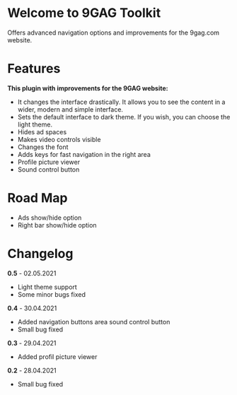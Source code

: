 # Welcome to 9GAG Toolkit

Offers advanced navigation options and improvements for the 9gag.com website.

# Features
**This plugin with improvements for the 9GAG website:**

 - It changes the interface drastically. It allows you to see the content in a wider, modern and simple interface.
 - Sets the default interface to dark theme. If you wish, you can choose the light theme.
 - Hides ad spaces
 - Makes video controls visible
 - Changes the font
 - Adds keys for fast navigation in the right area
 - Profile picture viewer
 - Sound control button

# Road Map
 - Ads show/hide option
 - Right bar show/hide option

# Changelog

**0.5** - 02.05.2021
- Light theme support
- Some minor bugs fixed

**0.4** - 30.04.2021
- Added navigation buttons area sound control button
- Small bug fixed

**0.3** - 29.04.2021
- Added profil picture viewer

**0.2** - 28.04.2021
- Small bug fixed